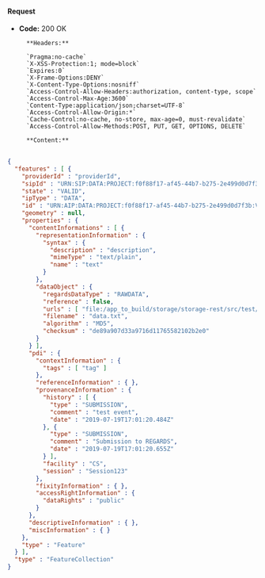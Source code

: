 #### Request

* **Code:** 200 OK

        **Headers:**

        `Pragma:no-cache`
        `X-XSS-Protection:1; mode=block`
        `Expires:0`
        `X-Frame-Options:DENY`
        `X-Content-Type-Options:nosniff`
        `Access-Control-Allow-Headers:authorization, content-type, scope`
        `Access-Control-Max-Age:3600`
        `Content-Type:application/json;charset=UTF-8`
        `Access-Control-Allow-Origin:*`
        `Cache-Control:no-cache, no-store, max-age=0, must-revalidate`
        `Access-Control-Allow-Methods:POST, PUT, GET, OPTIONS, DELETE`

        **Content:**

```json
    
{
  "features" : [ {
    "providerId" : "providerId",
    "sipId" : "URN:SIP:DATA:PROJECT:f0f88f17-af45-44b7-b275-2e499d0d7f3b:V1",
    "state" : "VALID",
    "ipType" : "DATA",
    "id" : "URN:AIP:DATA:PROJECT:f0f88f17-af45-44b7-b275-2e499d0d7f3b:V1",
    "geometry" : null,
    "properties" : {
      "contentInformations" : [ {
        "representationInformation" : {
          "syntax" : {
            "description" : "description",
            "mimeType" : "text/plain",
            "name" : "text"
          }
        },
        "dataObject" : {
          "regardsDataType" : "RAWDATA",
          "reference" : false,
          "urls" : [ "file:/app_to_build/storage/storage-rest/src/test/resources/data.txt" ],
          "filename" : "data.txt",
          "algorithm" : "MD5",
          "checksum" : "de89a907d33a9716d11765582102b2e0"
        }
      } ],
      "pdi" : {
        "contextInformation" : {
          "tags" : [ "tag" ]
        },
        "referenceInformation" : { },
        "provenanceInformation" : {
          "history" : [ {
            "type" : "SUBMISSION",
            "comment" : "test event",
            "date" : "2019-07-19T17:01:20.484Z"
          }, {
            "type" : "SUBMISSION",
            "comment" : "Submission to REGARDS",
            "date" : "2019-07-19T17:01:20.655Z"
          } ],
          "facility" : "CS",
          "session" : "Session123"
        },
        "fixityInformation" : { },
        "accessRightInformation" : {
          "dataRights" : "public"
        }
      },
      "descriptiveInformation" : { },
      "miscInformation" : { }
    },
    "type" : "Feature"
  } ],
  "type" : "FeatureCollection"
}
```
